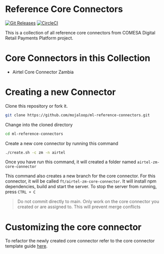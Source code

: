 # Reference Core Connectors
[![Git Releases](https://img.shields.io/github/release/mojaloop/ml-reference-connectors.svg?style=flat)](https://github.com/mojaloop/ml-reference-connectors/releases)
[![CircleCI](https://circleci.com/gh/mojaloop/ml-reference-connectors.svg?style=svg)](https://circleci.com/gh/mojaloop/ml-reference-connectors)

This is a collection of all reference core connectors from COMESA Digital Retail Payments Platform project.


# Core Connectors in this Collection
- Airtel Core Connector Zambia

# Creating a new Connector
Clone this repository or fork it.

```bash
git clone https://github.com/mojaloop/ml-reference-connectors.git
```

Change into the cloned directory
```bash
cd ml-reference-connectors
```

Create a new core connector by running this command

```bash
./create.sh -c zm -n airtel
```

Once you have run this command, it will created a folder named `airtel-zm-core-connector`

This command also creates a new branch for the core connector. For this connector, it will be called `ft/airtel-zm-core-connector`. It will install npm dependencies, build and start the server. To stop the server from running, press `CTRL + C`

> Do not commit directly to main. Only work on the core connector you created or are assigned to. This will prevent merge conflicts

# Customizing the core connector
To refactor the newly created core connector refer to the core connector template guide [here](./docs/README.md).

